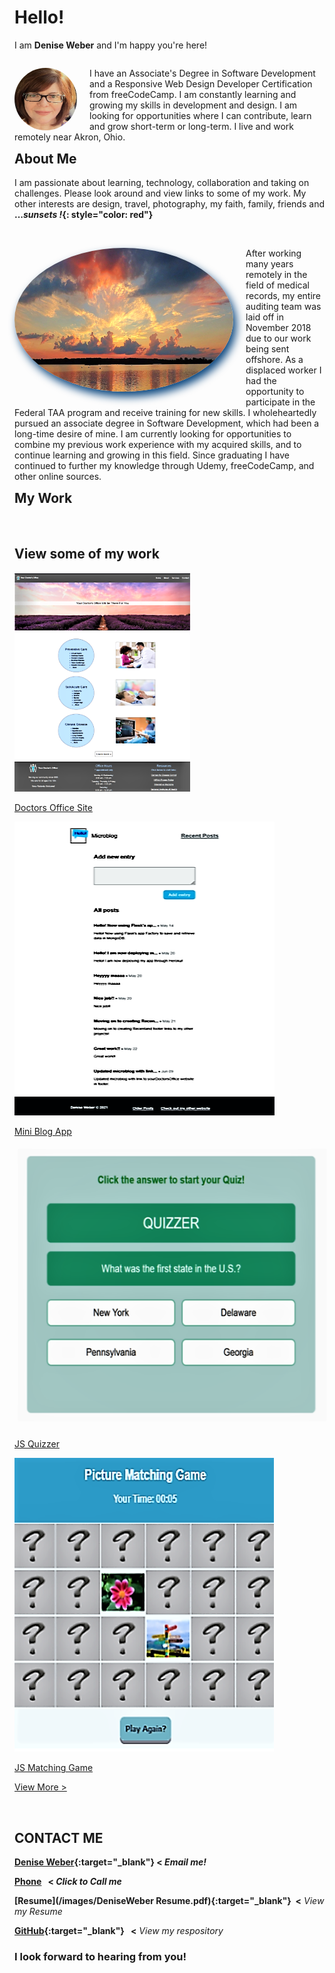 
# Hello!  
I am **Denise Weber** and I'm happy you're here!

<p style="margin-right: 20px; float: right;"><img src="/images/me.png" alt="Denise picture" width="100" height="100" style="border-radius:50%; margin-right: 20px; float: left;"/> I have an Associate's Degree in Software Development and a Responsive Web Design Developer Certification from freeCodeCamp. I am constantly learning and growing my skills in development and design. I am looking for opportunities where I can contribute, learn and grow short-term or long-term. I live and work remotely near Akron, Ohio.</p> 

## About Me
I am passionate about learning, technology, collaboration and taking on challenges. Please look around and view links to some of my work. My other interests are design, travel, photography, my faith, family, friends and **...*sunsets !*{: style="color: red"}** <br><br>

<p style="margin-right: 10px; float: right;"><img src="images/sunset.png" alt="sunset picture" width="350" height="230" style="border-radius:50%; box-shadow: 5px 8px 14px #08457e; margin-bottom: 20px; margin-right: 20px; float: left;"/> 
After working many years remotely in the field of medical records, my entire auditing team was laid off in November 2018 due to our work being sent offshore. As a displaced worker I had the opportunity to participate in the Federal TAA program and receive training for new skills. I wholeheartedly pursued an associate degree in Software Development, which had been a long-time desire of mine. I am currently looking for opportunities to combine my previous work experience with my acquired skills, and to continue learning and growing in this field. Since graduating I have continued to further my knowledge through Udemy, freeCodeCamp, and other online sources.</p>
<br><br>

## My Work
<section id="projects" class="projects-section">
 <br>
  <h2 class="projects-section-header">View some of my work</h2>
  <div class="projects-grid">
  <a href="https://yourdoctorsoffice2021.azurewebsites.net/" target="_blank" class="project-tile">
<img class="project-image" src="/images/homepage.png" alt="project"/>
    <p class="project project-title">
    <span class="code">Doctors Office Site</span>
    </p>
  </a>
  <a href="http://dweber-microblog-app.herokuapp.com/" target="_blank" class="project-tile">
 <img class="project-image" src="/images/miniblogApp.png" alt="project" />
    <p class="project project-title">
      <span class="code">Mini Blog App</span>
    </p>
    </a>
    <a href="https://deniseweberdev.com/Quizzer/" target="_blank" class="project-tile">
    <img class="project-image" src="/images/Quizzer.PNG" alt="project"/>
     <p class="project project-title">
      <span class="code">JS Quizzer</span>
    </p>   
    </a>   
  <a href="https://deniseweberdev.com/matchGame/" target="_blank" class="project-tile"> 
<img class="project-image" src="/images/JSMatchingGame.png" alt="project"/>
 <p class="project project-title">
      <span class="code">JS Matching Game</span>
    </p>  
   </a>
 </div>  
  
  <a href="https://codepen.io/denise_weber" class="btn btn-show-all" target="_blank">View More ></a>
</section>


<br>



## CONTACT ME 
**[Denise Weber](mailto:dweber0001@gmail.com?subject=[GitHub]%20Source%20MyPortfolio){:target="_blank"}&nbsp;<  _Email me!_**

**<a href="tel:330-212-1204">Phone</a> &nbsp; < _Click to Call me_**

**[Resume](/images/DeniseWeber Resume.pdf){:target="_blank"}&nbsp; <** _View my Resume_

**[GitHub](http://github.com/dweber0001){:target="_blank"}&nbsp;&nbsp; <** _View my respository_


### I look forward to hearing from you! 

